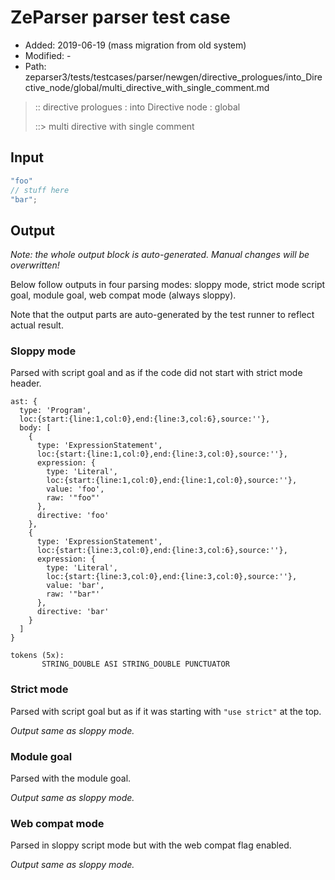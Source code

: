 # ZeParser parser test case

- Added: 2019-06-19 (mass migration from old system)
- Modified: -
- Path: zeparser3/tests/testcases/parser/newgen/directive_prologues/into_Directive_node/global/multi_directive_with_single_comment.md

> :: directive prologues : into Directive node : global
>
> ::> multi directive with single comment

## Input

`````js
"foo"
// stuff here
"bar";
`````

## Output

_Note: the whole output block is auto-generated. Manual changes will be overwritten!_

Below follow outputs in four parsing modes: sloppy mode, strict mode script goal, module goal, web compat mode (always sloppy).

Note that the output parts are auto-generated by the test runner to reflect actual result.

### Sloppy mode

Parsed with script goal and as if the code did not start with strict mode header.

`````
ast: {
  type: 'Program',
  loc:{start:{line:1,col:0},end:{line:3,col:6},source:''},
  body: [
    {
      type: 'ExpressionStatement',
      loc:{start:{line:1,col:0},end:{line:3,col:0},source:''},
      expression: {
        type: 'Literal',
        loc:{start:{line:1,col:0},end:{line:1,col:0},source:''},
        value: 'foo',
        raw: '"foo"'
      },
      directive: 'foo'
    },
    {
      type: 'ExpressionStatement',
      loc:{start:{line:3,col:0},end:{line:3,col:6},source:''},
      expression: {
        type: 'Literal',
        loc:{start:{line:3,col:0},end:{line:3,col:0},source:''},
        value: 'bar',
        raw: '"bar"'
      },
      directive: 'bar'
    }
  ]
}

tokens (5x):
       STRING_DOUBLE ASI STRING_DOUBLE PUNCTUATOR
`````

### Strict mode

Parsed with script goal but as if it was starting with `"use strict"` at the top.

_Output same as sloppy mode._

### Module goal

Parsed with the module goal.

_Output same as sloppy mode._

### Web compat mode

Parsed in sloppy script mode but with the web compat flag enabled.

_Output same as sloppy mode._
